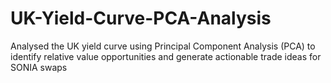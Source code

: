 # UK-Yield-Curve-PCA-Analysis
Analysed the UK yield curve using Principal Component Analysis (PCA) to identify relative value opportunities and generate actionable trade ideas for SONIA swaps
